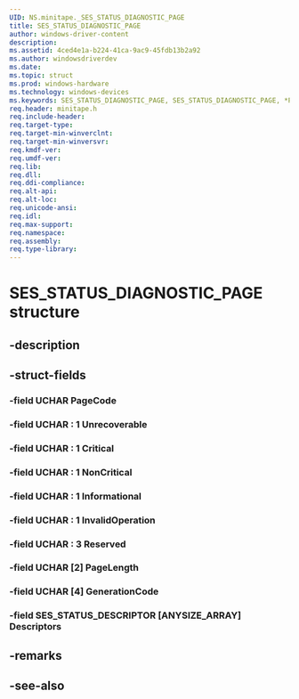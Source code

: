 ```yaml
---
UID: NS.minitape._SES_STATUS_DIAGNOSTIC_PAGE
title: SES_STATUS_DIAGNOSTIC_PAGE
author: windows-driver-content
description: 
ms.assetid: 4ced4e1a-b224-41ca-9ac9-45fdb13b2a92
ms.author: windowsdriverdev
ms.date: 
ms.topic: struct
ms.prod: windows-hardware
ms.technology: windows-devices
ms.keywords: SES_STATUS_DIAGNOSTIC_PAGE, SES_STATUS_DIAGNOSTIC_PAGE, *PSES_STATUS_DIAGNOSTIC_PAGE
req.header: minitape.h
req.include-header:
req.target-type:
req.target-min-winverclnt:
req.target-min-winversvr:
req.kmdf-ver:
req.umdf-ver:
req.lib:
req.dll:
req.ddi-compliance:
req.alt-api:
req.alt-loc:
req.unicode-ansi:
req.idl:
req.max-support:
req.namespace:
req.assembly:
req.type-library:
---
```


# SES_STATUS_DIAGNOSTIC_PAGE structure

## -description



## -struct-fields

### -field UCHAR PageCode			
 	
### -field UCHAR  : 1 Unrecoverable			
 	
### -field UCHAR  : 1 Critical			
 	
### -field UCHAR  : 1 NonCritical			
 	
### -field UCHAR  : 1 Informational			
 	
### -field UCHAR  : 1 InvalidOperation			
 	
### -field UCHAR  : 3 Reserved			
 	
### -field UCHAR [2] PageLength			
 	
### -field UCHAR [4] GenerationCode			
 	
### -field SES_STATUS_DESCRIPTOR [ANYSIZE_ARRAY] Descriptors			
 	
## -remarks

## -see-also